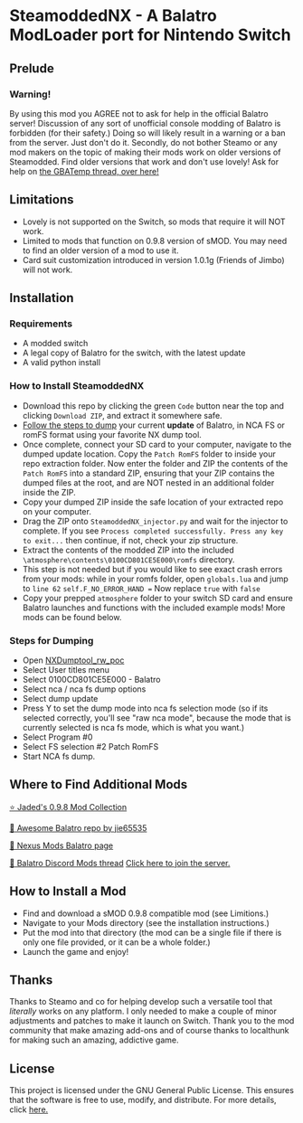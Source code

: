# SteamoddedNX - A Balatro ModLoader port for Nintendo Switch

## Prelude

### Warning!
By using this mod you AGREE not to ask for help in the official Balatro server! Discussion of any sort of unofficial console modding of Balatro is forbidden (for their safety.) Doing so will likely result in a warning or a ban from the server. Just don't do it. Secondly, do not bother Steamo or any mod makers on the topic of making their mods work on older versions of Steamodded. Find older versions that work and don't use lovely! Ask for help on [the GBATemp thread, over here!](https://gbatemp.net/threads/balatro-steamodded-mod-installation-guide.660736/)

## Limitations

- Lovely is not supported on the Switch, so mods that require it will NOT work.
- Limited to mods that function on 0.9.8 version of sMOD. You may need to find an older version of a mod to use it.
- Card suit customization introduced in version 1.0.1g (Friends of Jimbo) will not work.

## Installation

### Requirements

- A modded switch
- A legal copy of Balatro for the switch, with the latest update
- A valid python install

### How to Install SteamoddedNX

- Download this repo by clicking the green `Code` button near the top and clicking `Download ZIP`, and extract it somewhere safe.
- [Follow the steps to dump](https://github.com/JonJaded/SteamoddedNX?tab=readme-ov-file#steps-for-dumping) your current **update** of Balatro, in NCA FS or romFS format using your favorite NX dump tool.
- Once complete, connect your SD card to your computer, navigate to the dumped update location. Copy the `Patch RomFS` folder to inside your repo extraction folder. Now enter the folder and ZIP the contents of the `Patch RomFS` into a standard ZIP, ensuring that your ZIP contains the dumped files at the root, and are NOT nested in an additional folder inside the ZIP.
- Copy your dumped ZIP inside the safe location of your extracted repo on your computer.
- Drag the ZIP onto `SteamoddedNX_injector.py` and wait for the injector to complete. If you see `Process completed successfully. Press any key to exit...` then continue, if not, check your zip structure.
- Extract the contents of the modded ZIP into the included `\atmosphere\contents\0100CD801CE5E000\romfs` directory.
- This step is not needed but if you would like to see exact crash errors from your mods: while in your romfs folder, open `globals.lua` and jump to `line 62` `self.F_NO_ERROR_HAND =`  Now replace `true` with `false`
- Copy your prepped `atmosphere` folder to your switch SD card and ensure Balatro launches and functions with the included example mods! More mods can be found below.

### Steps for Dumping 

- Open [NXDumptool_rw_poc](https://github.com/DarkMatterCore/nxdumptool/releases/tag/rewrite-prerelease)
- Select User titles menu
- Select 0100CD801CE5E000 - Balatro
- Select nca / nca fs dump options
- Select dump update
- Press Y to set the dump mode into nca fs selection mode (so if its selected correctly, you'll see "raw nca mode", because the mode that is currently selected is nca fs mode, which is what you want.)
- Select Program #0
- Select FS selection #2 Patch RomFS
- Start NCA fs dump.

## Where to Find Additional Mods

[⭐ Jaded's 0.9.8 Mod Collection](https://mega.nz/folder/fQ1zlAra#CduiyoPXT3_KFJWUx0Lqkw)

[🥇 Awesome Balatro repo by jie65535](https://github.com/jie65535/awesome-balatro)

[🥈 Nexus Mods Balatro page](https://www.nexusmods.com/balatro/mods/)

[🥉 Balatro Discord Mods thread](https://discord.com/channels/1116389027176787968/1209506514763522108) [Click here to join the server.](https://discord.com/invite/balatro)

## How to Install a Mod

- Find and download a sMOD 0.9.8 compatible mod (see Limitions.)
- Navigate to your Mods directory (see the installation instructions.)
- Put the mod into that directory (the mod can be a single file if there is only one file provided, or it can be a whole folder.)
- Launch the game and enjoy!

## Thanks

Thanks to Steamo and co for helping develop such a versatile tool that _literally_ works on any platform. I only needed to make a couple of minor adjustments and patches to make it launch on Switch.
Thank you to the mod community that make amazing add-ons and of course thanks to localthunk for making such an amazing, addictive game.

## License

This project is licensed under the GNU General Public License. This ensures that the software is free to use, modify, and distribute. For more details, click [here.](https://github.com/Steamopollys/Steamodded/actions?tab=GPL-3.0-1-ov-file)
